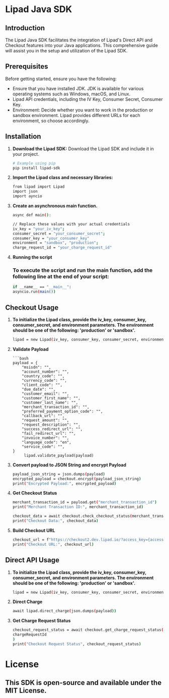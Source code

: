 # Lipad Java SDK

## Introduction

The Lipad Java SDK facilitates the integration of Lipad's Direct API and Checkout features into your Java applications. This comprehensive guide will assist you in the setup and utilization of the Lipad SDK.

## Prerequisites

Before getting started, ensure you have the following:

- Ensure that you have installed JDK. JDK is available for various operating systems such as Windows, macOS, and Linux.
- Lipad API credentials, including the IV Key, Consumer Secret, Consumer Key.
- Environment: Decide whether you want to work in the production or sandbox environment. Lipad provides different URLs for each environment, so choose accordingly.

## Installation

1. **Download the Lipad SDK:**
   Download the Lipad SDK and include it in your project.

   ```bash
   # Example using pip
   pip install lipad-sdk

2. **Import the Lipad class and necessary libraries:**

    ```bash
   from lipad import Lipad
   import json
   import ayncio

3. **Create an asynchronous main function.**

    ```bash
   async def main():

    // Replace these values with your actual credentials
    iv_key = "your_iv_key";
    consumer_secret = "your_consumer_secret";
    consumer_key = "your_consumer_key"
    environment = "sandbox", "production";
    charge_request_id = "your_charge_request_id"

4. **Running the script**
   ### To execute the script and run the main function, add the following line at the end of your script:

    ```bash
   if __name__ == "__main__":
    asyncio.run(main())

## Checkout Usage

1. **To initialize the Lipad class, provide the iv_key, consumer_key, consumer_secret, and environment parameters. The environment should be one of the following: 'production' or 'sandbox'.**

    ```bash
   lipad = new Lipad(iv_key, consumer_key, consumer_secret, environment);

2. **Validate Payload**

       ```bash
       payload = {
           "msisdn": "",
           "account_number": "",
           "country_code": "",
           "currency_code": "",
           "client_code": "",
           "due_date": "",
           "customer_email": "",
           "customer_first_name": "",
           "customer_last_name": "",
           "merchant_transaction_id": "",
           "preferred_payment_option_code": "",
           "callback_url": "",
           "request_amount": "",
           "request_description": "",
           "success_redirect_url": "",
           "fail_redirect_url": "",
           "invoice_number": "",
           "language_code": "en",
           "service_code": "",
       }
            lipad.validate_payload(payload)

3. **Convert payload to JSON String and encrypt Payload**

    ```bash
    payload_json_string = json.dumps(payload)
    encrypted_payload = checkout.encrypt(payload_json_string)
    print("Encrypted Payload:", encrypted_payload)

4. **Get Checkout Status**

    ```bash
    merchant_transaction_id = payload.get("merchant_transaction_id")
    print("Merchant Transaction ID:", merchant_transaction_id)
   
    checkout_data = await checkout.check_checkout_status(merchant_transaction_id)
    print("Checkout Data:", checkout_data)

5. **Build Checkout URL**

    ```bash
    checkout_url = f"https://checkout2.dev.lipad.io/?access_key={access_key}&payload={encrypted_payload}"
    print("Checkout URL:", checkout_url)

## Direct API Usage

1. **To initialize the Lipad class, provide the iv_key, consumer_key, consumer_secret, and environment parameters. The environment should be one of the following: 'production' or 'sandbox'.**

    ```bash
    lipad = new Lipad(iv_key, consumer_key, consumer_secret, environment);

2. **Direct Charge**

    ```bash
    await lipad.direct_charge(json.dumps(payload))

3. **Get Charge Request Status**

    ```bash
    checkout_request_status = await checkout.get_charge_request_status(
    chargeRequestId
    )
    print("Checkout Request Status", checkout_request_status)

# License

## This SDK is open-source and available under the MIT License. 
